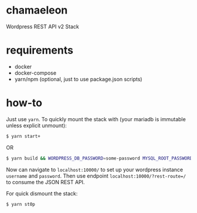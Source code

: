 # chamaeleon

Wordpress REST API v2 Stack

# requirements

* docker
* docker-compose
* yarn/npm (optional, just to use package.json scripts)

# how-to

Just use `yarn`. To quickly mount the stack with (your mariadb is immutable unless explicit unmount):

```bash
$ yarn start+
```

OR

```bash
$ yarn build && WORDPRESS_DB_PASSWORD=some-password MYSQL_ROOT_PASSWORD=some-password yarn start
```

Now can navigate to `localhost:10000/` to set up your wordpress instance `username` and `password`. Then use endpoint `localhost:10000/?rest-route=/` to consume the JSON REST API.

For quick dismount the stack:

```bash
$ yarn st0p
```
